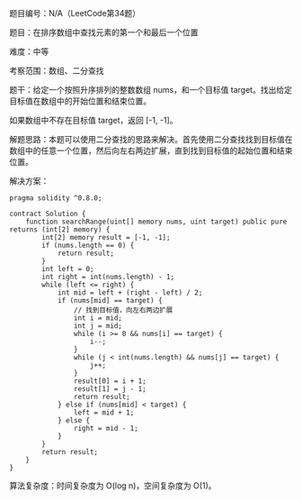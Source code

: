 题目编号：N/A（LeetCode第34题）

题目：在排序数组中查找元素的第一个和最后一个位置

难度：中等

考察范围：数组、二分查找

题干：给定一个按照升序排列的整数数组 nums，和一个目标值 target。找出给定目标值在数组中的开始位置和结束位置。

如果数组中不存在目标值 target，返回 [-1, -1]。

解题思路：本题可以使用二分查找的思路来解决。首先使用二分查找找到目标值在数组中的任意一个位置，然后向左右两边扩展，直到找到目标值的起始位置和结束位置。

解决方案：

```
pragma solidity ^0.8.0;

contract Solution {
    function searchRange(uint[] memory nums, uint target) public pure returns (int[2] memory) {
        int[2] memory result = [-1, -1];
        if (nums.length == 0) {
            return result;
        }
        int left = 0;
        int right = int(nums.length) - 1;
        while (left <= right) {
            int mid = left + (right - left) / 2;
            if (nums[mid] == target) {
                // 找到目标值，向左右两边扩展
                int i = mid;
                int j = mid;
                while (i >= 0 && nums[i] == target) {
                    i--;
                }
                while (j < int(nums.length) && nums[j] == target) {
                    j++;
                }
                result[0] = i + 1;
                result[1] = j - 1;
                return result;
            } else if (nums[mid] < target) {
                left = mid + 1;
            } else {
                right = mid - 1;
            }
        }
        return result;
    }
}
```

算法复杂度：时间复杂度为 O(log n)，空间复杂度为 O(1)。